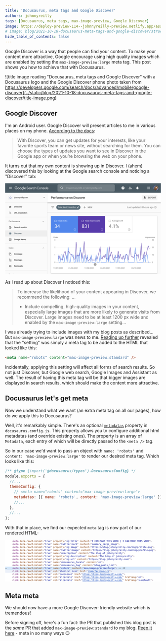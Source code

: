 ```yaml
---
title: 'Docusaurus, meta tags and Google Discover'
authors: johnnyreilly
tags: [Docusaurus, meta tags, max-image-preview, Google Discover]
image: https://deploy-preview-114--johnnyreilly-preview.netlify.app/assets/images/title-image-5b788aa6e8a09a855d2ac2ff5b721f42.png
# image: blog/2021-10-18-docusaurus-meta-tags-and-google-discover/structured-data-seo-and-react.png
hide_table_of_contents: false
---
```


Google Discover is a way that people can find your content. To make your content more attractive, Google encourage using high quality images which are enabled by setting the `max-image-preview:large` meta tag. This post shows you how to achieve that with Docusaurus.

![title image reading "Docusaurus, meta tags and Google Discover" with a Docusaurus logo and the Google Discover phone photo taken from https://developers.google.com/search/docs/advanced/mobile/google-discover](../static/blog/2021-10-18-docusaurus-meta-tags-and-google-discover/title-image.png)

## Google Discover

I'm an Android user. Google Discover will present articles to me in various places on my phone. [According to the docs](https://developers.google.com/search/docs/advanced/mobile/google-discover):

> With Discover, you can get updates for your interests, like your favorite sports team or news site, without searching for them. You can choose the types of updates you want to see in Discover in the Google app or when you’re browsing the web on your phone.

It turns out that my own content is showing up in Discover. I (ahem) discovered this by looking at the Google search console and noticing a "Discover" tab:

![screenshot of the Google search console featuring a "discover" image](../static/blog/2021-10-18-docusaurus-meta-tags-and-google-discover/screenshot-of-discover-in-search-console.png)

As I read up about Discover I noticed this:

> To increase the likelihood of your content appearing in Discover, we recommend the following:
> ...
>
> - Include compelling, high-quality images in your content, especially large images that are more likely to generate visits from Discover. Large images need to be at least 1200 px wide and enabled by the `max-image-preview:large` setting...

I was already trying to include images with my blog posts as described... But `max-image-preview:large` was news to me. [Reading up further](https://developers.google.com/search/docs/advanced/robots/robots_meta_tag#max-image-preview) revealed that the "setting" was simply a meta tag to be added to the HTML that looked like this:

```html
<meta name="robots" content="max-image-preview:standard" />
```

Incidentally, applying this setting will affect all forms of search results. So not just Discover, but Google web search, Google Images and Assistant as well. The result of having this meta tag will be that bigger images are displayed in search results, which should make the content more attractive.

## Docusaurus let's get meta

Now we understand what we want (an extra meta tag on all our pages), how do we apply this to Docusaurus?

Well, it's remarkably simple. There's an optional [`metadatas`](https://docusaurus.io/docs/api/themes/configuration#metadatas) property in `docusaurus.config.js`. This property allows you to configure additional html metadatas (and override existing ones). The property is an array of `Metadata`, each entry of which will be directly passed to the `<meta />` tag.

So in our case we'd want to pass an object with `name: 'robots'` and `content: 'max-image-preview:large'` to render our desired meta tag. Which looks like this:

```js
/** @type {import('@docusaurus/types').DocusaurusConfig} */
module.exports = {
  //...
  themeConfig: {
    // <meta name="robots" content="max-image-preview:large">
    metadatas: [{ name: 'robots', content: 'max-image-preview:large' }],
    //...
  },
  //...
};
```

With that in place, we find our expected `meta` tag is now part of our rendered HTML:

![screenshot of the <meta name="robots" content="max-image-preview:large"> tag taken from Chrome Devtools](../static/blog/2021-10-18-docusaurus-meta-tags-and-google-discover/screenshot-of-meta-tag.png)

## Meta meta

We should now have a more Google Discover-friendly website which is tremendous!

Before signing off, here's a fun fact: the PR that published this blog post is the _same_ PR that added `max-image-preview:standard` to my blog. [Peep it here](https://github.com/johnnyreilly/blog.johnnyreilly.com/pull/114) - meta in so many ways 😉
